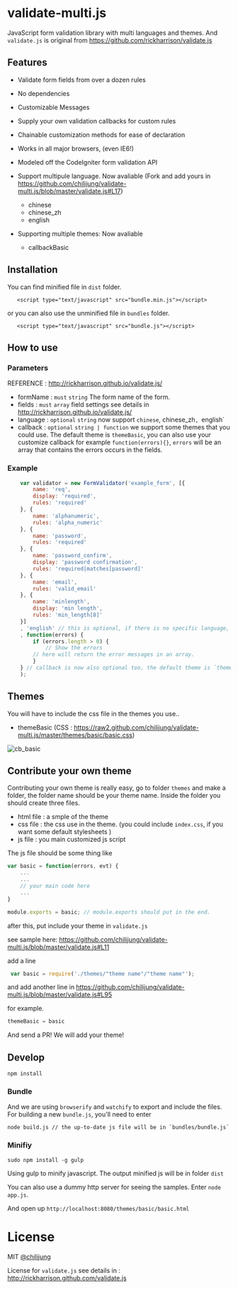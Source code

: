 # validate-multi.js

JavaScript form validation library with multi languages and themes. And `validate.js` is original from https://github.com/rickharrison/validate.js

## Features

- Validate form fields from over a dozen rules
- No dependencies
- Customizable Messages
- Supply your own validation callbacks for custom rules
- Chainable customization methods for ease of declaration
- Works in all major browsers, (even IE6!)
- Modeled off the CodeIgniter form validation API
- Support multipule language. Now avaliable (Fork and add yours in https://github.com/chilijung/validate-multi.js/blob/master/validate.js#L17)

	- chinese
	- chinese_zh
	- english

- Supporting multiple themes: Now avaliable

	- callbackBasic

## Installation

You can find minified file in `dist` folder.

``` 
   <script type="text/javascript" src="bundle.min.js"></script>
```

or you can also use the unminified file in `bundles` folder.

``` 
   <script type="text/javascript" src="bundle.js"></script>
```

## How to use

### Parameters 

REFERENCE : http://rickharrison.github.io/validate.js/

- formName : `must` `string` The form name of the form.
- fields : `must` `array` field settings see details in http://rickharrison.github.io/validate.js/
- language : `optional` `string` now support `chinese`, chinese_zh`, `english`
- callback : `optional` `string | function`  we support some themes that you could use. The default theme is `themeBasic`, you can also use your customize callback for example `function(errors){}`, `errors` will be an array that contains the errors occurs in the fields.

### Example

``` javascript
    var validator = new FormValidator('example_form', [{
        name: 'req',
        display: 'required', 
        rules: 'required'
    }, {
        name: 'alphanumeric',
        rules: 'alpha_numeric'
    }, {
        name: 'password',
        rules: 'required'
    }, {
        name: 'password_confirm',
        display: 'password confirmation',
        rules: 'required|matches[password]'
    }, {
        name: 'email',
        rules: 'valid_email'
    }, {
        name: 'minlength',
        display: 'min length',
        rules: 'min_length[8]'
    }]
    , 'english' // this is optional, if there is no specific language, it will default to `english`
    , function(errors) {
        if (errors.length > 0) {
            // Show the errors
	    // here will return the error messages in an array.
        }
    } // callback is now also optional too, the default theme is `themeBasic`.
    );

```

## Themes

You will have to include the css file in the themes you use..

- themeBasic (CSS : https://raw2.github.com/chilijung/validate-multi.js/master/themes/basic/basic.css)

![cb_basic](https://raw2.github.com/chilijung/validate-multi.js/master/preview/cb_basic.png)


## Contribute your own theme

Contributing your own theme is really easy, go to folder `themes` and make a folder, the folder name should be your theme name. Inside the folder you should create three files.

- html file : a smple of the theme
- css file : the css use in the theme. (you could include `index.css`, if you want some default stylesheets )
- js file : you main customized js script

The js file should be some thing like

```javascript
var basic = function(errors, evt) {
    ...
    ...
    // your main code here
    ...    
}

module.exports = basic; // module.exports should put in the end.

```

after this, put include your theme in `validate.js`

see sample here: https://github.com/chilijung/validate-multi.js/blob/master/validate.js#L11

add a line 

```javascript
 var basic = require('./themes/"theme name"/"theme name"');
 ```

 and add another line in https://github.com/chilijung/validate-multi.js/blob/master/validate.js#L95

for example.

 ```javascript
 themeBasic = basic
```

And send a PR! We will add your theme!

## Develop

```
npm install
```

### Bundle

And we are using `browserify` and `watchify` to export and include the files. For building a new `bundle.js`, you'll need to enter

```
node build.js // the up-to-date js file will be in `bundles/bundle.js`
```

### Minifiy

```
sudo npm install -g gulp
```

Using gulp to minify javascript. The output minified js will be in folder `dist`

You can also use a dummy http server for seeing the samples. Enter `node app.js`.

And open up `http://localhost:8080/themes/basic/basic.html`



# License 

MIT [@chilijung](http://github.com/chilijung)

License for `validate.js` see details in : http://rickharrison.github.com/validate.js
